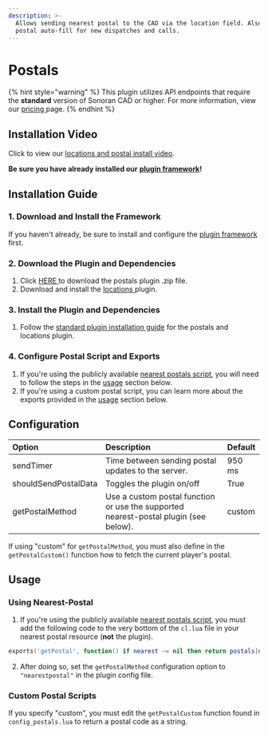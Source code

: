 ```yaml
---
description: >-
  Allows sending nearest postal to the CAD via the location field. Also enables
  postal auto-fill for new dispatches and calls.
---
```


# Postals

{% hint style="warning" %}
This plugin utilizes API endpoints that require the **standard** version of Sonoran CAD or higher. For more information, view our [pricing ](../../../pricing/faq/)page.
{% endhint %}

## Installation Video

Click to view our [locations and postal install video](https://youtu.be/Rc6MT0D6rcI).

**Be sure you have already installed our** [**plugin framework**](../framework-installation.md)**!**

## Installation **Guide**

### 1. Download and Install the Framework

If you haven't already, be sure to install and configure the [plugin framework](../framework-installation.md) first.

### 2. Download the Plugin and Dependencies

1. Click [HERE ](https://github.com/Sonoran-Software/sonoran_postals/releases)to download the postals plugin .zip file.
2. Download and install the [locations ](locations.md)plugin.

### 3. Install the Plugin and Dependencies

1. Follow the [standard plugin installation guide](../plugin-installation/) for the postals and locations plugin.

### 4. Configure Postal Script and Exports

1. If you're using the publicly available [nearest postals script](https://forum.cfx.re/t/release-nearest-postal-script/293511), you will need to follow the steps in the [usage](https://info.sonorancad.com/integration-plugins/integration-plugins/available-plugins/postals#using-nearest-postal) section below.
2. If you're using a custom postal script, you can learn more about the exports provided in the [usage](https://info.sonorancad.com/integration-plugins/integration-plugins/available-plugins/postals#custom-postal-scripts) section below.

## Configuration

| Option | Description | Default |
| :--- | :--- | :--- |
| sendTimer | Time between sending postal updates to the server. | 950 ms |
| shouldSendPostalData | Toggles the plugin on/off | True |
| getPostalMethod | Use a custom postal function or use the supported nearest-postal plugin \(see below\). | custom |

If using "custom" for `getPostalMethod`, you must also define in the `getPostalCustom()` function how to fetch the current player's postal.

## Usage

### Using Nearest-Postal

1. If you're using the publicly available [nearest postals script](https://forum.cfx.re/t/release-nearest-postal-script/293511), you must add the following code to the very bottom of the `cl.lua` file in your nearest postal resource \(**not** the plugin\).

```lua
exports('getPostal', function() if nearest ~= nil then return postals[nearest.i].code else return nil end end)
```

2. After doing so, set the `getPostalMethod` configuration option to `"nearestpostal"` in the plugin config file.

### Custom Postal Scripts

If you specify "custom", you must edit the `getPostalCustom` function found in `config_postals.lua` to return a postal code as a string.

